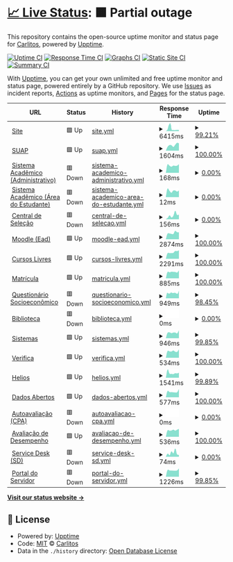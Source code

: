 # [📈 Live Status](https://carlitos-ifms.github.io): <!--live status--> **🟧 Partial outage**

This repository contains the open-source uptime monitor and status page for [Carlitos](www.ifms.edu.br), powered by [Upptime](https://github.com/upptime/upptime).

[![Uptime CI](https://github.com/carlitos-ifms/uptime/workflows/Uptime%20CI/badge.svg)](https://github.com/carlitos-ifms/uptime/actions?query=workflow%3A%22Uptime+CI%22)
[![Response Time CI](https://github.com/carlitos-ifms/uptime/workflows/Response%20Time%20CI/badge.svg)](https://github.com/carlitos-ifms/uptime/actions?query=workflow%3A%22Response+Time+CI%22)
[![Graphs CI](https://github.com/carlitos-ifms/uptime/workflows/Graphs%20CI/badge.svg)](https://github.com/carlitos-ifms/uptime/actions?query=workflow%3A%22Graphs+CI%22)
[![Static Site CI](https://github.com/carlitos-ifms/uptime/workflows/Static%20Site%20CI/badge.svg)](https://github.com/carlitos-ifms/uptime/actions?query=workflow%3A%22Static+Site+CI%22)
[![Summary CI](https://github.com/carlitos-ifms/uptime/workflows/Summary%20CI/badge.svg)](https://github.com/carlitos-ifms/uptime/actions?query=workflow%3A%22Summary+CI%22)

With [Upptime](https://upptime.js.org), you can get your own unlimited and free uptime monitor and status page, powered entirely by a GitHub repository. We use [Issues](https://github.com/carlitos-ifms/uptime/issues) as incident reports, [Actions](https://github.com/carlitos-ifms/uptime/actions) as uptime monitors, and [Pages](https://carlitos-ifms.github.io) for the status page.

<!--start: status pages-->
<!-- This summary is generated by Upptime (https://github.com/upptime/upptime) -->
<!-- Do not edit this manually, your changes will be overwritten -->
<!-- prettier-ignore -->
| URL | Status | History | Response Time | Uptime |
| --- | ------ | ------- | ------------- | ------ |
| <img alt="" src="https://icons.duckduckgo.com/ip3/www.ifms.edu.br.ico" height="13"> [Site](https://www.ifms.edu.br) | 🟩 Up | [site.yml](https://github.com/carlitos-ifms/uptime/commits/HEAD/history/site.yml) | <details><summary><img alt="Response time graph" src="./graphs/site/response-time-week.png" height="20"> 6415ms</summary><br><a href="https://carlitos-ifms.github.io/uptime/history/site"><img alt="Response time 2883" src="https://img.shields.io/endpoint?url=https%3A%2F%2Fraw.githubusercontent.com%2Fcarlitos-ifms%2Fuptime%2FHEAD%2Fapi%2Fsite%2Fresponse-time.json"></a><br><a href="https://carlitos-ifms.github.io/uptime/history/site"><img alt="24-hour response time 3174" src="https://img.shields.io/endpoint?url=https%3A%2F%2Fraw.githubusercontent.com%2Fcarlitos-ifms%2Fuptime%2FHEAD%2Fapi%2Fsite%2Fresponse-time-day.json"></a><br><a href="https://carlitos-ifms.github.io/uptime/history/site"><img alt="7-day response time 6415" src="https://img.shields.io/endpoint?url=https%3A%2F%2Fraw.githubusercontent.com%2Fcarlitos-ifms%2Fuptime%2FHEAD%2Fapi%2Fsite%2Fresponse-time-week.json"></a><br><a href="https://carlitos-ifms.github.io/uptime/history/site"><img alt="30-day response time 2322" src="https://img.shields.io/endpoint?url=https%3A%2F%2Fraw.githubusercontent.com%2Fcarlitos-ifms%2Fuptime%2FHEAD%2Fapi%2Fsite%2Fresponse-time-month.json"></a><br><a href="https://carlitos-ifms.github.io/uptime/history/site"><img alt="1-year response time 2883" src="https://img.shields.io/endpoint?url=https%3A%2F%2Fraw.githubusercontent.com%2Fcarlitos-ifms%2Fuptime%2FHEAD%2Fapi%2Fsite%2Fresponse-time-year.json"></a></details> | <details><summary><a href="https://carlitos-ifms.github.io/uptime/history/site">99.21%</a></summary><a href="https://carlitos-ifms.github.io/uptime/history/site"><img alt="All-time uptime 33.64%" src="https://img.shields.io/endpoint?url=https%3A%2F%2Fraw.githubusercontent.com%2Fcarlitos-ifms%2Fuptime%2FHEAD%2Fapi%2Fsite%2Fuptime.json"></a><br><a href="https://carlitos-ifms.github.io/uptime/history/site"><img alt="24-hour uptime 98.50%" src="https://img.shields.io/endpoint?url=https%3A%2F%2Fraw.githubusercontent.com%2Fcarlitos-ifms%2Fuptime%2FHEAD%2Fapi%2Fsite%2Fuptime-day.json"></a><br><a href="https://carlitos-ifms.github.io/uptime/history/site"><img alt="7-day uptime 99.21%" src="https://img.shields.io/endpoint?url=https%3A%2F%2Fraw.githubusercontent.com%2Fcarlitos-ifms%2Fuptime%2FHEAD%2Fapi%2Fsite%2Fuptime-week.json"></a><br><a href="https://carlitos-ifms.github.io/uptime/history/site"><img alt="30-day uptime 31.73%" src="https://img.shields.io/endpoint?url=https%3A%2F%2Fraw.githubusercontent.com%2Fcarlitos-ifms%2Fuptime%2FHEAD%2Fapi%2Fsite%2Fuptime-month.json"></a><br><a href="https://carlitos-ifms.github.io/uptime/history/site"><img alt="1-year uptime 33.64%" src="https://img.shields.io/endpoint?url=https%3A%2F%2Fraw.githubusercontent.com%2Fcarlitos-ifms%2Fuptime%2FHEAD%2Fapi%2Fsite%2Fuptime-year.json"></a></details>
| <img alt="" src="https://icons.duckduckgo.com/ip3/suap.ifms.edu.br.ico" height="13"> [SUAP](https://suap.ifms.edu.br) | 🟩 Up | [suap.yml](https://github.com/carlitos-ifms/uptime/commits/HEAD/history/suap.yml) | <details><summary><img alt="Response time graph" src="./graphs/suap/response-time-week.png" height="20"> 1604ms</summary><br><a href="https://carlitos-ifms.github.io/uptime/history/suap"><img alt="Response time 2132" src="https://img.shields.io/endpoint?url=https%3A%2F%2Fraw.githubusercontent.com%2Fcarlitos-ifms%2Fuptime%2FHEAD%2Fapi%2Fsuap%2Fresponse-time.json"></a><br><a href="https://carlitos-ifms.github.io/uptime/history/suap"><img alt="24-hour response time 2085" src="https://img.shields.io/endpoint?url=https%3A%2F%2Fraw.githubusercontent.com%2Fcarlitos-ifms%2Fuptime%2FHEAD%2Fapi%2Fsuap%2Fresponse-time-day.json"></a><br><a href="https://carlitos-ifms.github.io/uptime/history/suap"><img alt="7-day response time 1604" src="https://img.shields.io/endpoint?url=https%3A%2F%2Fraw.githubusercontent.com%2Fcarlitos-ifms%2Fuptime%2FHEAD%2Fapi%2Fsuap%2Fresponse-time-week.json"></a><br><a href="https://carlitos-ifms.github.io/uptime/history/suap"><img alt="30-day response time 1612" src="https://img.shields.io/endpoint?url=https%3A%2F%2Fraw.githubusercontent.com%2Fcarlitos-ifms%2Fuptime%2FHEAD%2Fapi%2Fsuap%2Fresponse-time-month.json"></a><br><a href="https://carlitos-ifms.github.io/uptime/history/suap"><img alt="1-year response time 2132" src="https://img.shields.io/endpoint?url=https%3A%2F%2Fraw.githubusercontent.com%2Fcarlitos-ifms%2Fuptime%2FHEAD%2Fapi%2Fsuap%2Fresponse-time-year.json"></a></details> | <details><summary><a href="https://carlitos-ifms.github.io/uptime/history/suap">100.00%</a></summary><a href="https://carlitos-ifms.github.io/uptime/history/suap"><img alt="All-time uptime 96.00%" src="https://img.shields.io/endpoint?url=https%3A%2F%2Fraw.githubusercontent.com%2Fcarlitos-ifms%2Fuptime%2FHEAD%2Fapi%2Fsuap%2Fuptime.json"></a><br><a href="https://carlitos-ifms.github.io/uptime/history/suap"><img alt="24-hour uptime 100.00%" src="https://img.shields.io/endpoint?url=https%3A%2F%2Fraw.githubusercontent.com%2Fcarlitos-ifms%2Fuptime%2FHEAD%2Fapi%2Fsuap%2Fuptime-day.json"></a><br><a href="https://carlitos-ifms.github.io/uptime/history/suap"><img alt="7-day uptime 100.00%" src="https://img.shields.io/endpoint?url=https%3A%2F%2Fraw.githubusercontent.com%2Fcarlitos-ifms%2Fuptime%2FHEAD%2Fapi%2Fsuap%2Fuptime-week.json"></a><br><a href="https://carlitos-ifms.github.io/uptime/history/suap"><img alt="30-day uptime 100.00%" src="https://img.shields.io/endpoint?url=https%3A%2F%2Fraw.githubusercontent.com%2Fcarlitos-ifms%2Fuptime%2FHEAD%2Fapi%2Fsuap%2Fuptime-month.json"></a><br><a href="https://carlitos-ifms.github.io/uptime/history/suap"><img alt="1-year uptime 96.00%" src="https://img.shields.io/endpoint?url=https%3A%2F%2Fraw.githubusercontent.com%2Fcarlitos-ifms%2Fuptime%2FHEAD%2Fapi%2Fsuap%2Fuptime-year.json"></a></details>
| <img alt="" src="https://icons.duckduckgo.com/ip3/academico.ifms.edu.br.ico" height="13"> [Sistema Acadêmico (Administrativo)](https://academico.ifms.edu.br/administrativo) | 🟥 Down | [sistema-academico-administrativo.yml](https://github.com/carlitos-ifms/uptime/commits/HEAD/history/sistema-academico-administrativo.yml) | <details><summary><img alt="Response time graph" src="./graphs/sistema-academico-administrativo/response-time-week.png" height="20"> 168ms</summary><br><a href="https://carlitos-ifms.github.io/uptime/history/sistema-academico-administrativo"><img alt="Response time 908" src="https://img.shields.io/endpoint?url=https%3A%2F%2Fraw.githubusercontent.com%2Fcarlitos-ifms%2Fuptime%2FHEAD%2Fapi%2Fsistema-academico-administrativo%2Fresponse-time.json"></a><br><a href="https://carlitos-ifms.github.io/uptime/history/sistema-academico-administrativo"><img alt="24-hour response time 196" src="https://img.shields.io/endpoint?url=https%3A%2F%2Fraw.githubusercontent.com%2Fcarlitos-ifms%2Fuptime%2FHEAD%2Fapi%2Fsistema-academico-administrativo%2Fresponse-time-day.json"></a><br><a href="https://carlitos-ifms.github.io/uptime/history/sistema-academico-administrativo"><img alt="7-day response time 168" src="https://img.shields.io/endpoint?url=https%3A%2F%2Fraw.githubusercontent.com%2Fcarlitos-ifms%2Fuptime%2FHEAD%2Fapi%2Fsistema-academico-administrativo%2Fresponse-time-week.json"></a><br><a href="https://carlitos-ifms.github.io/uptime/history/sistema-academico-administrativo"><img alt="30-day response time 143" src="https://img.shields.io/endpoint?url=https%3A%2F%2Fraw.githubusercontent.com%2Fcarlitos-ifms%2Fuptime%2FHEAD%2Fapi%2Fsistema-academico-administrativo%2Fresponse-time-month.json"></a><br><a href="https://carlitos-ifms.github.io/uptime/history/sistema-academico-administrativo"><img alt="1-year response time 908" src="https://img.shields.io/endpoint?url=https%3A%2F%2Fraw.githubusercontent.com%2Fcarlitos-ifms%2Fuptime%2FHEAD%2Fapi%2Fsistema-academico-administrativo%2Fresponse-time-year.json"></a></details> | <details><summary><a href="https://carlitos-ifms.github.io/uptime/history/sistema-academico-administrativo">0.00%</a></summary><a href="https://carlitos-ifms.github.io/uptime/history/sistema-academico-administrativo"><img alt="All-time uptime 15.95%" src="https://img.shields.io/endpoint?url=https%3A%2F%2Fraw.githubusercontent.com%2Fcarlitos-ifms%2Fuptime%2FHEAD%2Fapi%2Fsistema-academico-administrativo%2Fuptime.json"></a><br><a href="https://carlitos-ifms.github.io/uptime/history/sistema-academico-administrativo"><img alt="24-hour uptime 0.00%" src="https://img.shields.io/endpoint?url=https%3A%2F%2Fraw.githubusercontent.com%2Fcarlitos-ifms%2Fuptime%2FHEAD%2Fapi%2Fsistema-academico-administrativo%2Fuptime-day.json"></a><br><a href="https://carlitos-ifms.github.io/uptime/history/sistema-academico-administrativo"><img alt="7-day uptime 0.00%" src="https://img.shields.io/endpoint?url=https%3A%2F%2Fraw.githubusercontent.com%2Fcarlitos-ifms%2Fuptime%2FHEAD%2Fapi%2Fsistema-academico-administrativo%2Fuptime-week.json"></a><br><a href="https://carlitos-ifms.github.io/uptime/history/sistema-academico-administrativo"><img alt="30-day uptime 0.00%" src="https://img.shields.io/endpoint?url=https%3A%2F%2Fraw.githubusercontent.com%2Fcarlitos-ifms%2Fuptime%2FHEAD%2Fapi%2Fsistema-academico-administrativo%2Fuptime-month.json"></a><br><a href="https://carlitos-ifms.github.io/uptime/history/sistema-academico-administrativo"><img alt="1-year uptime 15.95%" src="https://img.shields.io/endpoint?url=https%3A%2F%2Fraw.githubusercontent.com%2Fcarlitos-ifms%2Fuptime%2FHEAD%2Fapi%2Fsistema-academico-administrativo%2Fuptime-year.json"></a></details>
| <img alt="" src="https://icons.duckduckgo.com/ip3/academico.ifms.edu.br.ico" height="13"> [Sistema Acadêmico (Área do Estudante)](https://academico.ifms.edu.br) | 🟥 Down | [sistema-academico-area-do-estudante.yml](https://github.com/carlitos-ifms/uptime/commits/HEAD/history/sistema-academico-area-do-estudante.yml) | <details><summary><img alt="Response time graph" src="./graphs/sistema-academico-area-do-estudante/response-time-week.png" height="20"> 12ms</summary><br><a href="https://carlitos-ifms.github.io/uptime/history/sistema-academico-area-do-estudante"><img alt="Response time 71" src="https://img.shields.io/endpoint?url=https%3A%2F%2Fraw.githubusercontent.com%2Fcarlitos-ifms%2Fuptime%2FHEAD%2Fapi%2Fsistema-academico-area-do-estudante%2Fresponse-time.json"></a><br><a href="https://carlitos-ifms.github.io/uptime/history/sistema-academico-area-do-estudante"><img alt="24-hour response time 12" src="https://img.shields.io/endpoint?url=https%3A%2F%2Fraw.githubusercontent.com%2Fcarlitos-ifms%2Fuptime%2FHEAD%2Fapi%2Fsistema-academico-area-do-estudante%2Fresponse-time-day.json"></a><br><a href="https://carlitos-ifms.github.io/uptime/history/sistema-academico-area-do-estudante"><img alt="7-day response time 12" src="https://img.shields.io/endpoint?url=https%3A%2F%2Fraw.githubusercontent.com%2Fcarlitos-ifms%2Fuptime%2FHEAD%2Fapi%2Fsistema-academico-area-do-estudante%2Fresponse-time-week.json"></a><br><a href="https://carlitos-ifms.github.io/uptime/history/sistema-academico-area-do-estudante"><img alt="30-day response time 10" src="https://img.shields.io/endpoint?url=https%3A%2F%2Fraw.githubusercontent.com%2Fcarlitos-ifms%2Fuptime%2FHEAD%2Fapi%2Fsistema-academico-area-do-estudante%2Fresponse-time-month.json"></a><br><a href="https://carlitos-ifms.github.io/uptime/history/sistema-academico-area-do-estudante"><img alt="1-year response time 71" src="https://img.shields.io/endpoint?url=https%3A%2F%2Fraw.githubusercontent.com%2Fcarlitos-ifms%2Fuptime%2FHEAD%2Fapi%2Fsistema-academico-area-do-estudante%2Fresponse-time-year.json"></a></details> | <details><summary><a href="https://carlitos-ifms.github.io/uptime/history/sistema-academico-area-do-estudante">0.00%</a></summary><a href="https://carlitos-ifms.github.io/uptime/history/sistema-academico-area-do-estudante"><img alt="All-time uptime 15.95%" src="https://img.shields.io/endpoint?url=https%3A%2F%2Fraw.githubusercontent.com%2Fcarlitos-ifms%2Fuptime%2FHEAD%2Fapi%2Fsistema-academico-area-do-estudante%2Fuptime.json"></a><br><a href="https://carlitos-ifms.github.io/uptime/history/sistema-academico-area-do-estudante"><img alt="24-hour uptime 0.00%" src="https://img.shields.io/endpoint?url=https%3A%2F%2Fraw.githubusercontent.com%2Fcarlitos-ifms%2Fuptime%2FHEAD%2Fapi%2Fsistema-academico-area-do-estudante%2Fuptime-day.json"></a><br><a href="https://carlitos-ifms.github.io/uptime/history/sistema-academico-area-do-estudante"><img alt="7-day uptime 0.00%" src="https://img.shields.io/endpoint?url=https%3A%2F%2Fraw.githubusercontent.com%2Fcarlitos-ifms%2Fuptime%2FHEAD%2Fapi%2Fsistema-academico-area-do-estudante%2Fuptime-week.json"></a><br><a href="https://carlitos-ifms.github.io/uptime/history/sistema-academico-area-do-estudante"><img alt="30-day uptime 0.00%" src="https://img.shields.io/endpoint?url=https%3A%2F%2Fraw.githubusercontent.com%2Fcarlitos-ifms%2Fuptime%2FHEAD%2Fapi%2Fsistema-academico-area-do-estudante%2Fuptime-month.json"></a><br><a href="https://carlitos-ifms.github.io/uptime/history/sistema-academico-area-do-estudante"><img alt="1-year uptime 15.95%" src="https://img.shields.io/endpoint?url=https%3A%2F%2Fraw.githubusercontent.com%2Fcarlitos-ifms%2Fuptime%2FHEAD%2Fapi%2Fsistema-academico-area-do-estudante%2Fuptime-year.json"></a></details>
| <img alt="" src="https://icons.duckduckgo.com/ip3/selecao.ifms.edu.br.ico" height="13"> [Central de Seleção](https://selecao.ifms.edu.br/login) | 🟥 Down | [central-de-selecao.yml](https://github.com/carlitos-ifms/uptime/commits/HEAD/history/central-de-selecao.yml) | <details><summary><img alt="Response time graph" src="./graphs/central-de-selecao/response-time-week.png" height="20"> 156ms</summary><br><a href="https://carlitos-ifms.github.io/uptime/history/central-de-selecao"><img alt="Response time 131" src="https://img.shields.io/endpoint?url=https%3A%2F%2Fraw.githubusercontent.com%2Fcarlitos-ifms%2Fuptime%2FHEAD%2Fapi%2Fcentral-de-selecao%2Fresponse-time.json"></a><br><a href="https://carlitos-ifms.github.io/uptime/history/central-de-selecao"><img alt="24-hour response time 183" src="https://img.shields.io/endpoint?url=https%3A%2F%2Fraw.githubusercontent.com%2Fcarlitos-ifms%2Fuptime%2FHEAD%2Fapi%2Fcentral-de-selecao%2Fresponse-time-day.json"></a><br><a href="https://carlitos-ifms.github.io/uptime/history/central-de-selecao"><img alt="7-day response time 156" src="https://img.shields.io/endpoint?url=https%3A%2F%2Fraw.githubusercontent.com%2Fcarlitos-ifms%2Fuptime%2FHEAD%2Fapi%2Fcentral-de-selecao%2Fresponse-time-week.json"></a><br><a href="https://carlitos-ifms.github.io/uptime/history/central-de-selecao"><img alt="30-day response time 133" src="https://img.shields.io/endpoint?url=https%3A%2F%2Fraw.githubusercontent.com%2Fcarlitos-ifms%2Fuptime%2FHEAD%2Fapi%2Fcentral-de-selecao%2Fresponse-time-month.json"></a><br><a href="https://carlitos-ifms.github.io/uptime/history/central-de-selecao"><img alt="1-year response time 131" src="https://img.shields.io/endpoint?url=https%3A%2F%2Fraw.githubusercontent.com%2Fcarlitos-ifms%2Fuptime%2FHEAD%2Fapi%2Fcentral-de-selecao%2Fresponse-time-year.json"></a></details> | <details><summary><a href="https://carlitos-ifms.github.io/uptime/history/central-de-selecao">0.00%</a></summary><a href="https://carlitos-ifms.github.io/uptime/history/central-de-selecao"><img alt="All-time uptime 0.00%" src="https://img.shields.io/endpoint?url=https%3A%2F%2Fraw.githubusercontent.com%2Fcarlitos-ifms%2Fuptime%2FHEAD%2Fapi%2Fcentral-de-selecao%2Fuptime.json"></a><br><a href="https://carlitos-ifms.github.io/uptime/history/central-de-selecao"><img alt="24-hour uptime 0.00%" src="https://img.shields.io/endpoint?url=https%3A%2F%2Fraw.githubusercontent.com%2Fcarlitos-ifms%2Fuptime%2FHEAD%2Fapi%2Fcentral-de-selecao%2Fuptime-day.json"></a><br><a href="https://carlitos-ifms.github.io/uptime/history/central-de-selecao"><img alt="7-day uptime 0.00%" src="https://img.shields.io/endpoint?url=https%3A%2F%2Fraw.githubusercontent.com%2Fcarlitos-ifms%2Fuptime%2FHEAD%2Fapi%2Fcentral-de-selecao%2Fuptime-week.json"></a><br><a href="https://carlitos-ifms.github.io/uptime/history/central-de-selecao"><img alt="30-day uptime 0.00%" src="https://img.shields.io/endpoint?url=https%3A%2F%2Fraw.githubusercontent.com%2Fcarlitos-ifms%2Fuptime%2FHEAD%2Fapi%2Fcentral-de-selecao%2Fuptime-month.json"></a><br><a href="https://carlitos-ifms.github.io/uptime/history/central-de-selecao"><img alt="1-year uptime 0.00%" src="https://img.shields.io/endpoint?url=https%3A%2F%2Fraw.githubusercontent.com%2Fcarlitos-ifms%2Fuptime%2FHEAD%2Fapi%2Fcentral-de-selecao%2Fuptime-year.json"></a></details>
| <img alt="" src="https://icons.duckduckgo.com/ip3/ead.ifms.edu.br.ico" height="13"> [Moodle (Ead)](https://ead.ifms.edu.br) | 🟩 Up | [moodle-ead.yml](https://github.com/carlitos-ifms/uptime/commits/HEAD/history/moodle-ead.yml) | <details><summary><img alt="Response time graph" src="./graphs/moodle-ead/response-time-week.png" height="20"> 2874ms</summary><br><a href="https://carlitos-ifms.github.io/uptime/history/moodle-ead"><img alt="Response time 2454" src="https://img.shields.io/endpoint?url=https%3A%2F%2Fraw.githubusercontent.com%2Fcarlitos-ifms%2Fuptime%2FHEAD%2Fapi%2Fmoodle-ead%2Fresponse-time.json"></a><br><a href="https://carlitos-ifms.github.io/uptime/history/moodle-ead"><img alt="24-hour response time 3149" src="https://img.shields.io/endpoint?url=https%3A%2F%2Fraw.githubusercontent.com%2Fcarlitos-ifms%2Fuptime%2FHEAD%2Fapi%2Fmoodle-ead%2Fresponse-time-day.json"></a><br><a href="https://carlitos-ifms.github.io/uptime/history/moodle-ead"><img alt="7-day response time 2874" src="https://img.shields.io/endpoint?url=https%3A%2F%2Fraw.githubusercontent.com%2Fcarlitos-ifms%2Fuptime%2FHEAD%2Fapi%2Fmoodle-ead%2Fresponse-time-week.json"></a><br><a href="https://carlitos-ifms.github.io/uptime/history/moodle-ead"><img alt="30-day response time 2630" src="https://img.shields.io/endpoint?url=https%3A%2F%2Fraw.githubusercontent.com%2Fcarlitos-ifms%2Fuptime%2FHEAD%2Fapi%2Fmoodle-ead%2Fresponse-time-month.json"></a><br><a href="https://carlitos-ifms.github.io/uptime/history/moodle-ead"><img alt="1-year response time 2454" src="https://img.shields.io/endpoint?url=https%3A%2F%2Fraw.githubusercontent.com%2Fcarlitos-ifms%2Fuptime%2FHEAD%2Fapi%2Fmoodle-ead%2Fresponse-time-year.json"></a></details> | <details><summary><a href="https://carlitos-ifms.github.io/uptime/history/moodle-ead">100.00%</a></summary><a href="https://carlitos-ifms.github.io/uptime/history/moodle-ead"><img alt="All-time uptime 100.00%" src="https://img.shields.io/endpoint?url=https%3A%2F%2Fraw.githubusercontent.com%2Fcarlitos-ifms%2Fuptime%2FHEAD%2Fapi%2Fmoodle-ead%2Fuptime.json"></a><br><a href="https://carlitos-ifms.github.io/uptime/history/moodle-ead"><img alt="24-hour uptime 100.00%" src="https://img.shields.io/endpoint?url=https%3A%2F%2Fraw.githubusercontent.com%2Fcarlitos-ifms%2Fuptime%2FHEAD%2Fapi%2Fmoodle-ead%2Fuptime-day.json"></a><br><a href="https://carlitos-ifms.github.io/uptime/history/moodle-ead"><img alt="7-day uptime 100.00%" src="https://img.shields.io/endpoint?url=https%3A%2F%2Fraw.githubusercontent.com%2Fcarlitos-ifms%2Fuptime%2FHEAD%2Fapi%2Fmoodle-ead%2Fuptime-week.json"></a><br><a href="https://carlitos-ifms.github.io/uptime/history/moodle-ead"><img alt="30-day uptime 100.00%" src="https://img.shields.io/endpoint?url=https%3A%2F%2Fraw.githubusercontent.com%2Fcarlitos-ifms%2Fuptime%2FHEAD%2Fapi%2Fmoodle-ead%2Fuptime-month.json"></a><br><a href="https://carlitos-ifms.github.io/uptime/history/moodle-ead"><img alt="1-year uptime 100.00%" src="https://img.shields.io/endpoint?url=https%3A%2F%2Fraw.githubusercontent.com%2Fcarlitos-ifms%2Fuptime%2FHEAD%2Fapi%2Fmoodle-ead%2Fuptime-year.json"></a></details>
| <img alt="" src="https://icons.duckduckgo.com/ip3/cursoslivres.ifms.edu.br.ico" height="13"> [Cursos Livres](https://cursoslivres.ifms.edu.br) | 🟩 Up | [cursos-livres.yml](https://github.com/carlitos-ifms/uptime/commits/HEAD/history/cursos-livres.yml) | <details><summary><img alt="Response time graph" src="./graphs/cursos-livres/response-time-week.png" height="20"> 2291ms</summary><br><a href="https://carlitos-ifms.github.io/uptime/history/cursos-livres"><img alt="Response time 1744" src="https://img.shields.io/endpoint?url=https%3A%2F%2Fraw.githubusercontent.com%2Fcarlitos-ifms%2Fuptime%2FHEAD%2Fapi%2Fcursos-livres%2Fresponse-time.json"></a><br><a href="https://carlitos-ifms.github.io/uptime/history/cursos-livres"><img alt="24-hour response time 5252" src="https://img.shields.io/endpoint?url=https%3A%2F%2Fraw.githubusercontent.com%2Fcarlitos-ifms%2Fuptime%2FHEAD%2Fapi%2Fcursos-livres%2Fresponse-time-day.json"></a><br><a href="https://carlitos-ifms.github.io/uptime/history/cursos-livres"><img alt="7-day response time 2291" src="https://img.shields.io/endpoint?url=https%3A%2F%2Fraw.githubusercontent.com%2Fcarlitos-ifms%2Fuptime%2FHEAD%2Fapi%2Fcursos-livres%2Fresponse-time-week.json"></a><br><a href="https://carlitos-ifms.github.io/uptime/history/cursos-livres"><img alt="30-day response time 1493" src="https://img.shields.io/endpoint?url=https%3A%2F%2Fraw.githubusercontent.com%2Fcarlitos-ifms%2Fuptime%2FHEAD%2Fapi%2Fcursos-livres%2Fresponse-time-month.json"></a><br><a href="https://carlitos-ifms.github.io/uptime/history/cursos-livres"><img alt="1-year response time 1744" src="https://img.shields.io/endpoint?url=https%3A%2F%2Fraw.githubusercontent.com%2Fcarlitos-ifms%2Fuptime%2FHEAD%2Fapi%2Fcursos-livres%2Fresponse-time-year.json"></a></details> | <details><summary><a href="https://carlitos-ifms.github.io/uptime/history/cursos-livres">100.00%</a></summary><a href="https://carlitos-ifms.github.io/uptime/history/cursos-livres"><img alt="All-time uptime 100.00%" src="https://img.shields.io/endpoint?url=https%3A%2F%2Fraw.githubusercontent.com%2Fcarlitos-ifms%2Fuptime%2FHEAD%2Fapi%2Fcursos-livres%2Fuptime.json"></a><br><a href="https://carlitos-ifms.github.io/uptime/history/cursos-livres"><img alt="24-hour uptime 100.00%" src="https://img.shields.io/endpoint?url=https%3A%2F%2Fraw.githubusercontent.com%2Fcarlitos-ifms%2Fuptime%2FHEAD%2Fapi%2Fcursos-livres%2Fuptime-day.json"></a><br><a href="https://carlitos-ifms.github.io/uptime/history/cursos-livres"><img alt="7-day uptime 100.00%" src="https://img.shields.io/endpoint?url=https%3A%2F%2Fraw.githubusercontent.com%2Fcarlitos-ifms%2Fuptime%2FHEAD%2Fapi%2Fcursos-livres%2Fuptime-week.json"></a><br><a href="https://carlitos-ifms.github.io/uptime/history/cursos-livres"><img alt="30-day uptime 100.00%" src="https://img.shields.io/endpoint?url=https%3A%2F%2Fraw.githubusercontent.com%2Fcarlitos-ifms%2Fuptime%2FHEAD%2Fapi%2Fcursos-livres%2Fuptime-month.json"></a><br><a href="https://carlitos-ifms.github.io/uptime/history/cursos-livres"><img alt="1-year uptime 100.00%" src="https://img.shields.io/endpoint?url=https%3A%2F%2Fraw.githubusercontent.com%2Fcarlitos-ifms%2Fuptime%2FHEAD%2Fapi%2Fcursos-livres%2Fuptime-year.json"></a></details>
| <img alt="" src="https://icons.duckduckgo.com/ip3/matricula.ifms.edu.br.ico" height="13"> [Matrícula](https://matricula.ifms.edu.br) | 🟩 Up | [matricula.yml](https://github.com/carlitos-ifms/uptime/commits/HEAD/history/matricula.yml) | <details><summary><img alt="Response time graph" src="./graphs/matricula/response-time-week.png" height="20"> 885ms</summary><br><a href="https://carlitos-ifms.github.io/uptime/history/matricula"><img alt="Response time 1290" src="https://img.shields.io/endpoint?url=https%3A%2F%2Fraw.githubusercontent.com%2Fcarlitos-ifms%2Fuptime%2FHEAD%2Fapi%2Fmatricula%2Fresponse-time.json"></a><br><a href="https://carlitos-ifms.github.io/uptime/history/matricula"><img alt="24-hour response time 1056" src="https://img.shields.io/endpoint?url=https%3A%2F%2Fraw.githubusercontent.com%2Fcarlitos-ifms%2Fuptime%2FHEAD%2Fapi%2Fmatricula%2Fresponse-time-day.json"></a><br><a href="https://carlitos-ifms.github.io/uptime/history/matricula"><img alt="7-day response time 885" src="https://img.shields.io/endpoint?url=https%3A%2F%2Fraw.githubusercontent.com%2Fcarlitos-ifms%2Fuptime%2FHEAD%2Fapi%2Fmatricula%2Fresponse-time-week.json"></a><br><a href="https://carlitos-ifms.github.io/uptime/history/matricula"><img alt="30-day response time 916" src="https://img.shields.io/endpoint?url=https%3A%2F%2Fraw.githubusercontent.com%2Fcarlitos-ifms%2Fuptime%2FHEAD%2Fapi%2Fmatricula%2Fresponse-time-month.json"></a><br><a href="https://carlitos-ifms.github.io/uptime/history/matricula"><img alt="1-year response time 1290" src="https://img.shields.io/endpoint?url=https%3A%2F%2Fraw.githubusercontent.com%2Fcarlitos-ifms%2Fuptime%2FHEAD%2Fapi%2Fmatricula%2Fresponse-time-year.json"></a></details> | <details><summary><a href="https://carlitos-ifms.github.io/uptime/history/matricula">100.00%</a></summary><a href="https://carlitos-ifms.github.io/uptime/history/matricula"><img alt="All-time uptime 99.95%" src="https://img.shields.io/endpoint?url=https%3A%2F%2Fraw.githubusercontent.com%2Fcarlitos-ifms%2Fuptime%2FHEAD%2Fapi%2Fmatricula%2Fuptime.json"></a><br><a href="https://carlitos-ifms.github.io/uptime/history/matricula"><img alt="24-hour uptime 100.00%" src="https://img.shields.io/endpoint?url=https%3A%2F%2Fraw.githubusercontent.com%2Fcarlitos-ifms%2Fuptime%2FHEAD%2Fapi%2Fmatricula%2Fuptime-day.json"></a><br><a href="https://carlitos-ifms.github.io/uptime/history/matricula"><img alt="7-day uptime 100.00%" src="https://img.shields.io/endpoint?url=https%3A%2F%2Fraw.githubusercontent.com%2Fcarlitos-ifms%2Fuptime%2FHEAD%2Fapi%2Fmatricula%2Fuptime-week.json"></a><br><a href="https://carlitos-ifms.github.io/uptime/history/matricula"><img alt="30-day uptime 99.91%" src="https://img.shields.io/endpoint?url=https%3A%2F%2Fraw.githubusercontent.com%2Fcarlitos-ifms%2Fuptime%2FHEAD%2Fapi%2Fmatricula%2Fuptime-month.json"></a><br><a href="https://carlitos-ifms.github.io/uptime/history/matricula"><img alt="1-year uptime 99.95%" src="https://img.shields.io/endpoint?url=https%3A%2F%2Fraw.githubusercontent.com%2Fcarlitos-ifms%2Fuptime%2FHEAD%2Fapi%2Fmatricula%2Fuptime-year.json"></a></details>
| <img alt="" src="https://icons.duckduckgo.com/ip3/qse.ifms.edu.br.ico" height="13"> [Questionário Socioeconômico](https://qse.ifms.edu.br) | 🟥 Down | [questionario-socioeconomico.yml](https://github.com/carlitos-ifms/uptime/commits/HEAD/history/questionario-socioeconomico.yml) | <details><summary><img alt="Response time graph" src="./graphs/questionario-socioeconomico/response-time-week.png" height="20"> 949ms</summary><br><a href="https://carlitos-ifms.github.io/uptime/history/questionario-socioeconomico"><img alt="Response time 916" src="https://img.shields.io/endpoint?url=https%3A%2F%2Fraw.githubusercontent.com%2Fcarlitos-ifms%2Fuptime%2FHEAD%2Fapi%2Fquestionario-socioeconomico%2Fresponse-time.json"></a><br><a href="https://carlitos-ifms.github.io/uptime/history/questionario-socioeconomico"><img alt="24-hour response time 1402" src="https://img.shields.io/endpoint?url=https%3A%2F%2Fraw.githubusercontent.com%2Fcarlitos-ifms%2Fuptime%2FHEAD%2Fapi%2Fquestionario-socioeconomico%2Fresponse-time-day.json"></a><br><a href="https://carlitos-ifms.github.io/uptime/history/questionario-socioeconomico"><img alt="7-day response time 949" src="https://img.shields.io/endpoint?url=https%3A%2F%2Fraw.githubusercontent.com%2Fcarlitos-ifms%2Fuptime%2FHEAD%2Fapi%2Fquestionario-socioeconomico%2Fresponse-time-week.json"></a><br><a href="https://carlitos-ifms.github.io/uptime/history/questionario-socioeconomico"><img alt="30-day response time 806" src="https://img.shields.io/endpoint?url=https%3A%2F%2Fraw.githubusercontent.com%2Fcarlitos-ifms%2Fuptime%2FHEAD%2Fapi%2Fquestionario-socioeconomico%2Fresponse-time-month.json"></a><br><a href="https://carlitos-ifms.github.io/uptime/history/questionario-socioeconomico"><img alt="1-year response time 916" src="https://img.shields.io/endpoint?url=https%3A%2F%2Fraw.githubusercontent.com%2Fcarlitos-ifms%2Fuptime%2FHEAD%2Fapi%2Fquestionario-socioeconomico%2Fresponse-time-year.json"></a></details> | <details><summary><a href="https://carlitos-ifms.github.io/uptime/history/questionario-socioeconomico">98.45%</a></summary><a href="https://carlitos-ifms.github.io/uptime/history/questionario-socioeconomico"><img alt="All-time uptime 99.63%" src="https://img.shields.io/endpoint?url=https%3A%2F%2Fraw.githubusercontent.com%2Fcarlitos-ifms%2Fuptime%2FHEAD%2Fapi%2Fquestionario-socioeconomico%2Fuptime.json"></a><br><a href="https://carlitos-ifms.github.io/uptime/history/questionario-socioeconomico"><img alt="24-hour uptime 93.92%" src="https://img.shields.io/endpoint?url=https%3A%2F%2Fraw.githubusercontent.com%2Fcarlitos-ifms%2Fuptime%2FHEAD%2Fapi%2Fquestionario-socioeconomico%2Fuptime-day.json"></a><br><a href="https://carlitos-ifms.github.io/uptime/history/questionario-socioeconomico"><img alt="7-day uptime 98.45%" src="https://img.shields.io/endpoint?url=https%3A%2F%2Fraw.githubusercontent.com%2Fcarlitos-ifms%2Fuptime%2FHEAD%2Fapi%2Fquestionario-socioeconomico%2Fuptime-week.json"></a><br><a href="https://carlitos-ifms.github.io/uptime/history/questionario-socioeconomico"><img alt="30-day uptime 99.41%" src="https://img.shields.io/endpoint?url=https%3A%2F%2Fraw.githubusercontent.com%2Fcarlitos-ifms%2Fuptime%2FHEAD%2Fapi%2Fquestionario-socioeconomico%2Fuptime-month.json"></a><br><a href="https://carlitos-ifms.github.io/uptime/history/questionario-socioeconomico"><img alt="1-year uptime 99.63%" src="https://img.shields.io/endpoint?url=https%3A%2F%2Fraw.githubusercontent.com%2Fcarlitos-ifms%2Fuptime%2FHEAD%2Fapi%2Fquestionario-socioeconomico%2Fuptime-year.json"></a></details>
| <img alt="" src="https://icons.duckduckgo.com/ip3/biblioteca.ifms.edu.br.ico" height="13"> [Biblioteca](https://biblioteca.ifms.edu.br/pergamum) | 🟥 Down | [biblioteca.yml](https://github.com/carlitos-ifms/uptime/commits/HEAD/history/biblioteca.yml) | <details><summary><img alt="Response time graph" src="./graphs/biblioteca/response-time-week.png" height="20"> 0ms</summary><br><a href="https://carlitos-ifms.github.io/uptime/history/biblioteca"><img alt="Response time 3386" src="https://img.shields.io/endpoint?url=https%3A%2F%2Fraw.githubusercontent.com%2Fcarlitos-ifms%2Fuptime%2FHEAD%2Fapi%2Fbiblioteca%2Fresponse-time.json"></a><br><a href="https://carlitos-ifms.github.io/uptime/history/biblioteca"><img alt="24-hour response time 0" src="https://img.shields.io/endpoint?url=https%3A%2F%2Fraw.githubusercontent.com%2Fcarlitos-ifms%2Fuptime%2FHEAD%2Fapi%2Fbiblioteca%2Fresponse-time-day.json"></a><br><a href="https://carlitos-ifms.github.io/uptime/history/biblioteca"><img alt="7-day response time 0" src="https://img.shields.io/endpoint?url=https%3A%2F%2Fraw.githubusercontent.com%2Fcarlitos-ifms%2Fuptime%2FHEAD%2Fapi%2Fbiblioteca%2Fresponse-time-week.json"></a><br><a href="https://carlitos-ifms.github.io/uptime/history/biblioteca"><img alt="30-day response time 0" src="https://img.shields.io/endpoint?url=https%3A%2F%2Fraw.githubusercontent.com%2Fcarlitos-ifms%2Fuptime%2FHEAD%2Fapi%2Fbiblioteca%2Fresponse-time-month.json"></a><br><a href="https://carlitos-ifms.github.io/uptime/history/biblioteca"><img alt="1-year response time 3386" src="https://img.shields.io/endpoint?url=https%3A%2F%2Fraw.githubusercontent.com%2Fcarlitos-ifms%2Fuptime%2FHEAD%2Fapi%2Fbiblioteca%2Fresponse-time-year.json"></a></details> | <details><summary><a href="https://carlitos-ifms.github.io/uptime/history/biblioteca">0.00%</a></summary><a href="https://carlitos-ifms.github.io/uptime/history/biblioteca"><img alt="All-time uptime 21.21%" src="https://img.shields.io/endpoint?url=https%3A%2F%2Fraw.githubusercontent.com%2Fcarlitos-ifms%2Fuptime%2FHEAD%2Fapi%2Fbiblioteca%2Fuptime.json"></a><br><a href="https://carlitos-ifms.github.io/uptime/history/biblioteca"><img alt="24-hour uptime 0.00%" src="https://img.shields.io/endpoint?url=https%3A%2F%2Fraw.githubusercontent.com%2Fcarlitos-ifms%2Fuptime%2FHEAD%2Fapi%2Fbiblioteca%2Fuptime-day.json"></a><br><a href="https://carlitos-ifms.github.io/uptime/history/biblioteca"><img alt="7-day uptime 0.00%" src="https://img.shields.io/endpoint?url=https%3A%2F%2Fraw.githubusercontent.com%2Fcarlitos-ifms%2Fuptime%2FHEAD%2Fapi%2Fbiblioteca%2Fuptime-week.json"></a><br><a href="https://carlitos-ifms.github.io/uptime/history/biblioteca"><img alt="30-day uptime 0.00%" src="https://img.shields.io/endpoint?url=https%3A%2F%2Fraw.githubusercontent.com%2Fcarlitos-ifms%2Fuptime%2FHEAD%2Fapi%2Fbiblioteca%2Fuptime-month.json"></a><br><a href="https://carlitos-ifms.github.io/uptime/history/biblioteca"><img alt="1-year uptime 21.21%" src="https://img.shields.io/endpoint?url=https%3A%2F%2Fraw.githubusercontent.com%2Fcarlitos-ifms%2Fuptime%2FHEAD%2Fapi%2Fbiblioteca%2Fuptime-year.json"></a></details>
| <img alt="" src="https://icons.duckduckgo.com/ip3/sistemas.ifms.edu.br.ico" height="13"> [Sistemas](http://sistemas.ifms.edu.br) | 🟩 Up | [sistemas.yml](https://github.com/carlitos-ifms/uptime/commits/HEAD/history/sistemas.yml) | <details><summary><img alt="Response time graph" src="./graphs/sistemas/response-time-week.png" height="20"> 946ms</summary><br><a href="https://carlitos-ifms.github.io/uptime/history/sistemas"><img alt="Response time 1228" src="https://img.shields.io/endpoint?url=https%3A%2F%2Fraw.githubusercontent.com%2Fcarlitos-ifms%2Fuptime%2FHEAD%2Fapi%2Fsistemas%2Fresponse-time.json"></a><br><a href="https://carlitos-ifms.github.io/uptime/history/sistemas"><img alt="24-hour response time 1209" src="https://img.shields.io/endpoint?url=https%3A%2F%2Fraw.githubusercontent.com%2Fcarlitos-ifms%2Fuptime%2FHEAD%2Fapi%2Fsistemas%2Fresponse-time-day.json"></a><br><a href="https://carlitos-ifms.github.io/uptime/history/sistemas"><img alt="7-day response time 946" src="https://img.shields.io/endpoint?url=https%3A%2F%2Fraw.githubusercontent.com%2Fcarlitos-ifms%2Fuptime%2FHEAD%2Fapi%2Fsistemas%2Fresponse-time-week.json"></a><br><a href="https://carlitos-ifms.github.io/uptime/history/sistemas"><img alt="30-day response time 1007" src="https://img.shields.io/endpoint?url=https%3A%2F%2Fraw.githubusercontent.com%2Fcarlitos-ifms%2Fuptime%2FHEAD%2Fapi%2Fsistemas%2Fresponse-time-month.json"></a><br><a href="https://carlitos-ifms.github.io/uptime/history/sistemas"><img alt="1-year response time 1228" src="https://img.shields.io/endpoint?url=https%3A%2F%2Fraw.githubusercontent.com%2Fcarlitos-ifms%2Fuptime%2FHEAD%2Fapi%2Fsistemas%2Fresponse-time-year.json"></a></details> | <details><summary><a href="https://carlitos-ifms.github.io/uptime/history/sistemas">99.85%</a></summary><a href="https://carlitos-ifms.github.io/uptime/history/sistemas"><img alt="All-time uptime 99.14%" src="https://img.shields.io/endpoint?url=https%3A%2F%2Fraw.githubusercontent.com%2Fcarlitos-ifms%2Fuptime%2FHEAD%2Fapi%2Fsistemas%2Fuptime.json"></a><br><a href="https://carlitos-ifms.github.io/uptime/history/sistemas"><img alt="24-hour uptime 98.94%" src="https://img.shields.io/endpoint?url=https%3A%2F%2Fraw.githubusercontent.com%2Fcarlitos-ifms%2Fuptime%2FHEAD%2Fapi%2Fsistemas%2Fuptime-day.json"></a><br><a href="https://carlitos-ifms.github.io/uptime/history/sistemas"><img alt="7-day uptime 99.85%" src="https://img.shields.io/endpoint?url=https%3A%2F%2Fraw.githubusercontent.com%2Fcarlitos-ifms%2Fuptime%2FHEAD%2Fapi%2Fsistemas%2Fuptime-week.json"></a><br><a href="https://carlitos-ifms.github.io/uptime/history/sistemas"><img alt="30-day uptime 99.97%" src="https://img.shields.io/endpoint?url=https%3A%2F%2Fraw.githubusercontent.com%2Fcarlitos-ifms%2Fuptime%2FHEAD%2Fapi%2Fsistemas%2Fuptime-month.json"></a><br><a href="https://carlitos-ifms.github.io/uptime/history/sistemas"><img alt="1-year uptime 99.14%" src="https://img.shields.io/endpoint?url=https%3A%2F%2Fraw.githubusercontent.com%2Fcarlitos-ifms%2Fuptime%2FHEAD%2Fapi%2Fsistemas%2Fuptime-year.json"></a></details>
| <img alt="" src="https://icons.duckduckgo.com/ip3/verifica.ifms.edu.br.ico" height="13"> [Verifica](https://verifica.ifms.edu.br/ead/5cdb04be-5f88-4b97-8528-33620a01001c) | 🟩 Up | [verifica.yml](https://github.com/carlitos-ifms/uptime/commits/HEAD/history/verifica.yml) | <details><summary><img alt="Response time graph" src="./graphs/verifica/response-time-week.png" height="20"> 534ms</summary><br><a href="https://carlitos-ifms.github.io/uptime/history/verifica"><img alt="Response time 761" src="https://img.shields.io/endpoint?url=https%3A%2F%2Fraw.githubusercontent.com%2Fcarlitos-ifms%2Fuptime%2FHEAD%2Fapi%2Fverifica%2Fresponse-time.json"></a><br><a href="https://carlitos-ifms.github.io/uptime/history/verifica"><img alt="24-hour response time 663" src="https://img.shields.io/endpoint?url=https%3A%2F%2Fraw.githubusercontent.com%2Fcarlitos-ifms%2Fuptime%2FHEAD%2Fapi%2Fverifica%2Fresponse-time-day.json"></a><br><a href="https://carlitos-ifms.github.io/uptime/history/verifica"><img alt="7-day response time 534" src="https://img.shields.io/endpoint?url=https%3A%2F%2Fraw.githubusercontent.com%2Fcarlitos-ifms%2Fuptime%2FHEAD%2Fapi%2Fverifica%2Fresponse-time-week.json"></a><br><a href="https://carlitos-ifms.github.io/uptime/history/verifica"><img alt="30-day response time 542" src="https://img.shields.io/endpoint?url=https%3A%2F%2Fraw.githubusercontent.com%2Fcarlitos-ifms%2Fuptime%2FHEAD%2Fapi%2Fverifica%2Fresponse-time-month.json"></a><br><a href="https://carlitos-ifms.github.io/uptime/history/verifica"><img alt="1-year response time 761" src="https://img.shields.io/endpoint?url=https%3A%2F%2Fraw.githubusercontent.com%2Fcarlitos-ifms%2Fuptime%2FHEAD%2Fapi%2Fverifica%2Fresponse-time-year.json"></a></details> | <details><summary><a href="https://carlitos-ifms.github.io/uptime/history/verifica">100.00%</a></summary><a href="https://carlitos-ifms.github.io/uptime/history/verifica"><img alt="All-time uptime 99.92%" src="https://img.shields.io/endpoint?url=https%3A%2F%2Fraw.githubusercontent.com%2Fcarlitos-ifms%2Fuptime%2FHEAD%2Fapi%2Fverifica%2Fuptime.json"></a><br><a href="https://carlitos-ifms.github.io/uptime/history/verifica"><img alt="24-hour uptime 100.00%" src="https://img.shields.io/endpoint?url=https%3A%2F%2Fraw.githubusercontent.com%2Fcarlitos-ifms%2Fuptime%2FHEAD%2Fapi%2Fverifica%2Fuptime-day.json"></a><br><a href="https://carlitos-ifms.github.io/uptime/history/verifica"><img alt="7-day uptime 100.00%" src="https://img.shields.io/endpoint?url=https%3A%2F%2Fraw.githubusercontent.com%2Fcarlitos-ifms%2Fuptime%2FHEAD%2Fapi%2Fverifica%2Fuptime-week.json"></a><br><a href="https://carlitos-ifms.github.io/uptime/history/verifica"><img alt="30-day uptime 99.94%" src="https://img.shields.io/endpoint?url=https%3A%2F%2Fraw.githubusercontent.com%2Fcarlitos-ifms%2Fuptime%2FHEAD%2Fapi%2Fverifica%2Fuptime-month.json"></a><br><a href="https://carlitos-ifms.github.io/uptime/history/verifica"><img alt="1-year uptime 99.92%" src="https://img.shields.io/endpoint?url=https%3A%2F%2Fraw.githubusercontent.com%2Fcarlitos-ifms%2Fuptime%2FHEAD%2Fapi%2Fverifica%2Fuptime-year.json"></a></details>
| <img alt="" src="https://icons.duckduckgo.com/ip3/helios.ifms.edu.br.ico" height="13"> [Helios](https://helios.ifms.edu.br) | 🟩 Up | [helios.yml](https://github.com/carlitos-ifms/uptime/commits/HEAD/history/helios.yml) | <details><summary><img alt="Response time graph" src="./graphs/helios/response-time-week.png" height="20"> 1541ms</summary><br><a href="https://carlitos-ifms.github.io/uptime/history/helios"><img alt="Response time 944" src="https://img.shields.io/endpoint?url=https%3A%2F%2Fraw.githubusercontent.com%2Fcarlitos-ifms%2Fuptime%2FHEAD%2Fapi%2Fhelios%2Fresponse-time.json"></a><br><a href="https://carlitos-ifms.github.io/uptime/history/helios"><img alt="24-hour response time 4238" src="https://img.shields.io/endpoint?url=https%3A%2F%2Fraw.githubusercontent.com%2Fcarlitos-ifms%2Fuptime%2FHEAD%2Fapi%2Fhelios%2Fresponse-time-day.json"></a><br><a href="https://carlitos-ifms.github.io/uptime/history/helios"><img alt="7-day response time 1541" src="https://img.shields.io/endpoint?url=https%3A%2F%2Fraw.githubusercontent.com%2Fcarlitos-ifms%2Fuptime%2FHEAD%2Fapi%2Fhelios%2Fresponse-time-week.json"></a><br><a href="https://carlitos-ifms.github.io/uptime/history/helios"><img alt="30-day response time 807" src="https://img.shields.io/endpoint?url=https%3A%2F%2Fraw.githubusercontent.com%2Fcarlitos-ifms%2Fuptime%2FHEAD%2Fapi%2Fhelios%2Fresponse-time-month.json"></a><br><a href="https://carlitos-ifms.github.io/uptime/history/helios"><img alt="1-year response time 944" src="https://img.shields.io/endpoint?url=https%3A%2F%2Fraw.githubusercontent.com%2Fcarlitos-ifms%2Fuptime%2FHEAD%2Fapi%2Fhelios%2Fresponse-time-year.json"></a></details> | <details><summary><a href="https://carlitos-ifms.github.io/uptime/history/helios">99.89%</a></summary><a href="https://carlitos-ifms.github.io/uptime/history/helios"><img alt="All-time uptime 99.99%" src="https://img.shields.io/endpoint?url=https%3A%2F%2Fraw.githubusercontent.com%2Fcarlitos-ifms%2Fuptime%2FHEAD%2Fapi%2Fhelios%2Fuptime.json"></a><br><a href="https://carlitos-ifms.github.io/uptime/history/helios"><img alt="24-hour uptime 99.22%" src="https://img.shields.io/endpoint?url=https%3A%2F%2Fraw.githubusercontent.com%2Fcarlitos-ifms%2Fuptime%2FHEAD%2Fapi%2Fhelios%2Fuptime-day.json"></a><br><a href="https://carlitos-ifms.github.io/uptime/history/helios"><img alt="7-day uptime 99.89%" src="https://img.shields.io/endpoint?url=https%3A%2F%2Fraw.githubusercontent.com%2Fcarlitos-ifms%2Fuptime%2FHEAD%2Fapi%2Fhelios%2Fuptime-week.json"></a><br><a href="https://carlitos-ifms.github.io/uptime/history/helios"><img alt="30-day uptime 99.97%" src="https://img.shields.io/endpoint?url=https%3A%2F%2Fraw.githubusercontent.com%2Fcarlitos-ifms%2Fuptime%2FHEAD%2Fapi%2Fhelios%2Fuptime-month.json"></a><br><a href="https://carlitos-ifms.github.io/uptime/history/helios"><img alt="1-year uptime 99.99%" src="https://img.shields.io/endpoint?url=https%3A%2F%2Fraw.githubusercontent.com%2Fcarlitos-ifms%2Fuptime%2FHEAD%2Fapi%2Fhelios%2Fuptime-year.json"></a></details>
| <img alt="" src="https://icons.duckduckgo.com/ip3/dados.ifms.edu.br.ico" height="13"> [Dados Abertos](http://dados.ifms.edu.br) | 🟩 Up | [dados-abertos.yml](https://github.com/carlitos-ifms/uptime/commits/HEAD/history/dados-abertos.yml) | <details><summary><img alt="Response time graph" src="./graphs/dados-abertos/response-time-week.png" height="20"> 577ms</summary><br><a href="https://carlitos-ifms.github.io/uptime/history/dados-abertos"><img alt="Response time 800" src="https://img.shields.io/endpoint?url=https%3A%2F%2Fraw.githubusercontent.com%2Fcarlitos-ifms%2Fuptime%2FHEAD%2Fapi%2Fdados-abertos%2Fresponse-time.json"></a><br><a href="https://carlitos-ifms.github.io/uptime/history/dados-abertos"><img alt="24-hour response time 834" src="https://img.shields.io/endpoint?url=https%3A%2F%2Fraw.githubusercontent.com%2Fcarlitos-ifms%2Fuptime%2FHEAD%2Fapi%2Fdados-abertos%2Fresponse-time-day.json"></a><br><a href="https://carlitos-ifms.github.io/uptime/history/dados-abertos"><img alt="7-day response time 577" src="https://img.shields.io/endpoint?url=https%3A%2F%2Fraw.githubusercontent.com%2Fcarlitos-ifms%2Fuptime%2FHEAD%2Fapi%2Fdados-abertos%2Fresponse-time-week.json"></a><br><a href="https://carlitos-ifms.github.io/uptime/history/dados-abertos"><img alt="30-day response time 554" src="https://img.shields.io/endpoint?url=https%3A%2F%2Fraw.githubusercontent.com%2Fcarlitos-ifms%2Fuptime%2FHEAD%2Fapi%2Fdados-abertos%2Fresponse-time-month.json"></a><br><a href="https://carlitos-ifms.github.io/uptime/history/dados-abertos"><img alt="1-year response time 800" src="https://img.shields.io/endpoint?url=https%3A%2F%2Fraw.githubusercontent.com%2Fcarlitos-ifms%2Fuptime%2FHEAD%2Fapi%2Fdados-abertos%2Fresponse-time-year.json"></a></details> | <details><summary><a href="https://carlitos-ifms.github.io/uptime/history/dados-abertos">100.00%</a></summary><a href="https://carlitos-ifms.github.io/uptime/history/dados-abertos"><img alt="All-time uptime 100.00%" src="https://img.shields.io/endpoint?url=https%3A%2F%2Fraw.githubusercontent.com%2Fcarlitos-ifms%2Fuptime%2FHEAD%2Fapi%2Fdados-abertos%2Fuptime.json"></a><br><a href="https://carlitos-ifms.github.io/uptime/history/dados-abertos"><img alt="24-hour uptime 100.00%" src="https://img.shields.io/endpoint?url=https%3A%2F%2Fraw.githubusercontent.com%2Fcarlitos-ifms%2Fuptime%2FHEAD%2Fapi%2Fdados-abertos%2Fuptime-day.json"></a><br><a href="https://carlitos-ifms.github.io/uptime/history/dados-abertos"><img alt="7-day uptime 100.00%" src="https://img.shields.io/endpoint?url=https%3A%2F%2Fraw.githubusercontent.com%2Fcarlitos-ifms%2Fuptime%2FHEAD%2Fapi%2Fdados-abertos%2Fuptime-week.json"></a><br><a href="https://carlitos-ifms.github.io/uptime/history/dados-abertos"><img alt="30-day uptime 100.00%" src="https://img.shields.io/endpoint?url=https%3A%2F%2Fraw.githubusercontent.com%2Fcarlitos-ifms%2Fuptime%2FHEAD%2Fapi%2Fdados-abertos%2Fuptime-month.json"></a><br><a href="https://carlitos-ifms.github.io/uptime/history/dados-abertos"><img alt="1-year uptime 100.00%" src="https://img.shields.io/endpoint?url=https%3A%2F%2Fraw.githubusercontent.com%2Fcarlitos-ifms%2Fuptime%2FHEAD%2Fapi%2Fdados-abertos%2Fuptime-year.json"></a></details>
| <img alt="" src="https://icons.duckduckgo.com/ip3/autoavaliacao.ifms.edu.br.ico" height="13"> [Autoavaliação (CPA)](https://autoavaliacao.ifms.edu.br/login) | 🟥 Down | [autoavaliacao-cpa.yml](https://github.com/carlitos-ifms/uptime/commits/HEAD/history/autoavaliacao-cpa.yml) | <details><summary><img alt="Response time graph" src="./graphs/autoavaliacao-cpa/response-time-week.png" height="20"> 0ms</summary><br><a href="https://carlitos-ifms.github.io/uptime/history/autoavaliacao-cpa"><img alt="Response time 897" src="https://img.shields.io/endpoint?url=https%3A%2F%2Fraw.githubusercontent.com%2Fcarlitos-ifms%2Fuptime%2FHEAD%2Fapi%2Fautoavaliacao-cpa%2Fresponse-time.json"></a><br><a href="https://carlitos-ifms.github.io/uptime/history/autoavaliacao-cpa"><img alt="24-hour response time 0" src="https://img.shields.io/endpoint?url=https%3A%2F%2Fraw.githubusercontent.com%2Fcarlitos-ifms%2Fuptime%2FHEAD%2Fapi%2Fautoavaliacao-cpa%2Fresponse-time-day.json"></a><br><a href="https://carlitos-ifms.github.io/uptime/history/autoavaliacao-cpa"><img alt="7-day response time 0" src="https://img.shields.io/endpoint?url=https%3A%2F%2Fraw.githubusercontent.com%2Fcarlitos-ifms%2Fuptime%2FHEAD%2Fapi%2Fautoavaliacao-cpa%2Fresponse-time-week.json"></a><br><a href="https://carlitos-ifms.github.io/uptime/history/autoavaliacao-cpa"><img alt="30-day response time 0" src="https://img.shields.io/endpoint?url=https%3A%2F%2Fraw.githubusercontent.com%2Fcarlitos-ifms%2Fuptime%2FHEAD%2Fapi%2Fautoavaliacao-cpa%2Fresponse-time-month.json"></a><br><a href="https://carlitos-ifms.github.io/uptime/history/autoavaliacao-cpa"><img alt="1-year response time 897" src="https://img.shields.io/endpoint?url=https%3A%2F%2Fraw.githubusercontent.com%2Fcarlitos-ifms%2Fuptime%2FHEAD%2Fapi%2Fautoavaliacao-cpa%2Fresponse-time-year.json"></a></details> | <details><summary><a href="https://carlitos-ifms.github.io/uptime/history/autoavaliacao-cpa">0.00%</a></summary><a href="https://carlitos-ifms.github.io/uptime/history/autoavaliacao-cpa"><img alt="All-time uptime 32.66%" src="https://img.shields.io/endpoint?url=https%3A%2F%2Fraw.githubusercontent.com%2Fcarlitos-ifms%2Fuptime%2FHEAD%2Fapi%2Fautoavaliacao-cpa%2Fuptime.json"></a><br><a href="https://carlitos-ifms.github.io/uptime/history/autoavaliacao-cpa"><img alt="24-hour uptime 0.00%" src="https://img.shields.io/endpoint?url=https%3A%2F%2Fraw.githubusercontent.com%2Fcarlitos-ifms%2Fuptime%2FHEAD%2Fapi%2Fautoavaliacao-cpa%2Fuptime-day.json"></a><br><a href="https://carlitos-ifms.github.io/uptime/history/autoavaliacao-cpa"><img alt="7-day uptime 0.00%" src="https://img.shields.io/endpoint?url=https%3A%2F%2Fraw.githubusercontent.com%2Fcarlitos-ifms%2Fuptime%2FHEAD%2Fapi%2Fautoavaliacao-cpa%2Fuptime-week.json"></a><br><a href="https://carlitos-ifms.github.io/uptime/history/autoavaliacao-cpa"><img alt="30-day uptime 0.00%" src="https://img.shields.io/endpoint?url=https%3A%2F%2Fraw.githubusercontent.com%2Fcarlitos-ifms%2Fuptime%2FHEAD%2Fapi%2Fautoavaliacao-cpa%2Fuptime-month.json"></a><br><a href="https://carlitos-ifms.github.io/uptime/history/autoavaliacao-cpa"><img alt="1-year uptime 32.66%" src="https://img.shields.io/endpoint?url=https%3A%2F%2Fraw.githubusercontent.com%2Fcarlitos-ifms%2Fuptime%2FHEAD%2Fapi%2Fautoavaliacao-cpa%2Fuptime-year.json"></a></details>
| <img alt="" src="https://icons.duckduckgo.com/ip3/desempenho.ifms.edu.br.ico" height="13"> [Avaliação de Desempenho](http://desempenho.ifms.edu.br) | 🟩 Up | [avaliacao-de-desempenho.yml](https://github.com/carlitos-ifms/uptime/commits/HEAD/history/avaliacao-de-desempenho.yml) | <details><summary><img alt="Response time graph" src="./graphs/avaliacao-de-desempenho/response-time-week.png" height="20"> 536ms</summary><br><a href="https://carlitos-ifms.github.io/uptime/history/avaliacao-de-desempenho"><img alt="Response time 823" src="https://img.shields.io/endpoint?url=https%3A%2F%2Fraw.githubusercontent.com%2Fcarlitos-ifms%2Fuptime%2FHEAD%2Fapi%2Favaliacao-de-desempenho%2Fresponse-time.json"></a><br><a href="https://carlitos-ifms.github.io/uptime/history/avaliacao-de-desempenho"><img alt="24-hour response time 628" src="https://img.shields.io/endpoint?url=https%3A%2F%2Fraw.githubusercontent.com%2Fcarlitos-ifms%2Fuptime%2FHEAD%2Fapi%2Favaliacao-de-desempenho%2Fresponse-time-day.json"></a><br><a href="https://carlitos-ifms.github.io/uptime/history/avaliacao-de-desempenho"><img alt="7-day response time 536" src="https://img.shields.io/endpoint?url=https%3A%2F%2Fraw.githubusercontent.com%2Fcarlitos-ifms%2Fuptime%2FHEAD%2Fapi%2Favaliacao-de-desempenho%2Fresponse-time-week.json"></a><br><a href="https://carlitos-ifms.github.io/uptime/history/avaliacao-de-desempenho"><img alt="30-day response time 511" src="https://img.shields.io/endpoint?url=https%3A%2F%2Fraw.githubusercontent.com%2Fcarlitos-ifms%2Fuptime%2FHEAD%2Fapi%2Favaliacao-de-desempenho%2Fresponse-time-month.json"></a><br><a href="https://carlitos-ifms.github.io/uptime/history/avaliacao-de-desempenho"><img alt="1-year response time 823" src="https://img.shields.io/endpoint?url=https%3A%2F%2Fraw.githubusercontent.com%2Fcarlitos-ifms%2Fuptime%2FHEAD%2Fapi%2Favaliacao-de-desempenho%2Fresponse-time-year.json"></a></details> | <details><summary><a href="https://carlitos-ifms.github.io/uptime/history/avaliacao-de-desempenho">100.00%</a></summary><a href="https://carlitos-ifms.github.io/uptime/history/avaliacao-de-desempenho"><img alt="All-time uptime 100.00%" src="https://img.shields.io/endpoint?url=https%3A%2F%2Fraw.githubusercontent.com%2Fcarlitos-ifms%2Fuptime%2FHEAD%2Fapi%2Favaliacao-de-desempenho%2Fuptime.json"></a><br><a href="https://carlitos-ifms.github.io/uptime/history/avaliacao-de-desempenho"><img alt="24-hour uptime 100.00%" src="https://img.shields.io/endpoint?url=https%3A%2F%2Fraw.githubusercontent.com%2Fcarlitos-ifms%2Fuptime%2FHEAD%2Fapi%2Favaliacao-de-desempenho%2Fuptime-day.json"></a><br><a href="https://carlitos-ifms.github.io/uptime/history/avaliacao-de-desempenho"><img alt="7-day uptime 100.00%" src="https://img.shields.io/endpoint?url=https%3A%2F%2Fraw.githubusercontent.com%2Fcarlitos-ifms%2Fuptime%2FHEAD%2Fapi%2Favaliacao-de-desempenho%2Fuptime-week.json"></a><br><a href="https://carlitos-ifms.github.io/uptime/history/avaliacao-de-desempenho"><img alt="30-day uptime 100.00%" src="https://img.shields.io/endpoint?url=https%3A%2F%2Fraw.githubusercontent.com%2Fcarlitos-ifms%2Fuptime%2FHEAD%2Fapi%2Favaliacao-de-desempenho%2Fuptime-month.json"></a><br><a href="https://carlitos-ifms.github.io/uptime/history/avaliacao-de-desempenho"><img alt="1-year uptime 100.00%" src="https://img.shields.io/endpoint?url=https%3A%2F%2Fraw.githubusercontent.com%2Fcarlitos-ifms%2Fuptime%2FHEAD%2Fapi%2Favaliacao-de-desempenho%2Fuptime-year.json"></a></details>
| <img alt="" src="https://icons.duckduckgo.com/ip3/sd.ifms.edu.br.ico" height="13"> [Service Desk (SD)](https://sd.ifms.edu.br) | 🟥 Down | [service-desk-sd.yml](https://github.com/carlitos-ifms/uptime/commits/HEAD/history/service-desk-sd.yml) | <details><summary><img alt="Response time graph" src="./graphs/service-desk-sd/response-time-week.png" height="20"> 74ms</summary><br><a href="https://carlitos-ifms.github.io/uptime/history/service-desk-sd"><img alt="Response time 452" src="https://img.shields.io/endpoint?url=https%3A%2F%2Fraw.githubusercontent.com%2Fcarlitos-ifms%2Fuptime%2FHEAD%2Fapi%2Fservice-desk-sd%2Fresponse-time.json"></a><br><a href="https://carlitos-ifms.github.io/uptime/history/service-desk-sd"><img alt="24-hour response time 35" src="https://img.shields.io/endpoint?url=https%3A%2F%2Fraw.githubusercontent.com%2Fcarlitos-ifms%2Fuptime%2FHEAD%2Fapi%2Fservice-desk-sd%2Fresponse-time-day.json"></a><br><a href="https://carlitos-ifms.github.io/uptime/history/service-desk-sd"><img alt="7-day response time 74" src="https://img.shields.io/endpoint?url=https%3A%2F%2Fraw.githubusercontent.com%2Fcarlitos-ifms%2Fuptime%2FHEAD%2Fapi%2Fservice-desk-sd%2Fresponse-time-week.json"></a><br><a href="https://carlitos-ifms.github.io/uptime/history/service-desk-sd"><img alt="30-day response time 75" src="https://img.shields.io/endpoint?url=https%3A%2F%2Fraw.githubusercontent.com%2Fcarlitos-ifms%2Fuptime%2FHEAD%2Fapi%2Fservice-desk-sd%2Fresponse-time-month.json"></a><br><a href="https://carlitos-ifms.github.io/uptime/history/service-desk-sd"><img alt="1-year response time 452" src="https://img.shields.io/endpoint?url=https%3A%2F%2Fraw.githubusercontent.com%2Fcarlitos-ifms%2Fuptime%2FHEAD%2Fapi%2Fservice-desk-sd%2Fresponse-time-year.json"></a></details> | <details><summary><a href="https://carlitos-ifms.github.io/uptime/history/service-desk-sd">0.00%</a></summary><a href="https://carlitos-ifms.github.io/uptime/history/service-desk-sd"><img alt="All-time uptime 20.29%" src="https://img.shields.io/endpoint?url=https%3A%2F%2Fraw.githubusercontent.com%2Fcarlitos-ifms%2Fuptime%2FHEAD%2Fapi%2Fservice-desk-sd%2Fuptime.json"></a><br><a href="https://carlitos-ifms.github.io/uptime/history/service-desk-sd"><img alt="24-hour uptime 0.00%" src="https://img.shields.io/endpoint?url=https%3A%2F%2Fraw.githubusercontent.com%2Fcarlitos-ifms%2Fuptime%2FHEAD%2Fapi%2Fservice-desk-sd%2Fuptime-day.json"></a><br><a href="https://carlitos-ifms.github.io/uptime/history/service-desk-sd"><img alt="7-day uptime 0.00%" src="https://img.shields.io/endpoint?url=https%3A%2F%2Fraw.githubusercontent.com%2Fcarlitos-ifms%2Fuptime%2FHEAD%2Fapi%2Fservice-desk-sd%2Fuptime-week.json"></a><br><a href="https://carlitos-ifms.github.io/uptime/history/service-desk-sd"><img alt="30-day uptime 0.00%" src="https://img.shields.io/endpoint?url=https%3A%2F%2Fraw.githubusercontent.com%2Fcarlitos-ifms%2Fuptime%2FHEAD%2Fapi%2Fservice-desk-sd%2Fuptime-month.json"></a><br><a href="https://carlitos-ifms.github.io/uptime/history/service-desk-sd"><img alt="1-year uptime 20.29%" src="https://img.shields.io/endpoint?url=https%3A%2F%2Fraw.githubusercontent.com%2Fcarlitos-ifms%2Fuptime%2FHEAD%2Fapi%2Fservice-desk-sd%2Fuptime-year.json"></a></details>
| <img alt="" src="https://icons.duckduckgo.com/ip3/servidor.ifms.edu.br.ico" height="13"> [Portal do Servidor](https://servidor.ifms.edu.br) | 🟥 Down | [portal-do-servidor.yml](https://github.com/carlitos-ifms/uptime/commits/HEAD/history/portal-do-servidor.yml) | <details><summary><img alt="Response time graph" src="./graphs/portal-do-servidor/response-time-week.png" height="20"> 1226ms</summary><br><a href="https://carlitos-ifms.github.io/uptime/history/portal-do-servidor"><img alt="Response time 1345" src="https://img.shields.io/endpoint?url=https%3A%2F%2Fraw.githubusercontent.com%2Fcarlitos-ifms%2Fuptime%2FHEAD%2Fapi%2Fportal-do-servidor%2Fresponse-time.json"></a><br><a href="https://carlitos-ifms.github.io/uptime/history/portal-do-servidor"><img alt="24-hour response time 1472" src="https://img.shields.io/endpoint?url=https%3A%2F%2Fraw.githubusercontent.com%2Fcarlitos-ifms%2Fuptime%2FHEAD%2Fapi%2Fportal-do-servidor%2Fresponse-time-day.json"></a><br><a href="https://carlitos-ifms.github.io/uptime/history/portal-do-servidor"><img alt="7-day response time 1226" src="https://img.shields.io/endpoint?url=https%3A%2F%2Fraw.githubusercontent.com%2Fcarlitos-ifms%2Fuptime%2FHEAD%2Fapi%2Fportal-do-servidor%2Fresponse-time-week.json"></a><br><a href="https://carlitos-ifms.github.io/uptime/history/portal-do-servidor"><img alt="30-day response time 1206" src="https://img.shields.io/endpoint?url=https%3A%2F%2Fraw.githubusercontent.com%2Fcarlitos-ifms%2Fuptime%2FHEAD%2Fapi%2Fportal-do-servidor%2Fresponse-time-month.json"></a><br><a href="https://carlitos-ifms.github.io/uptime/history/portal-do-servidor"><img alt="1-year response time 1345" src="https://img.shields.io/endpoint?url=https%3A%2F%2Fraw.githubusercontent.com%2Fcarlitos-ifms%2Fuptime%2FHEAD%2Fapi%2Fportal-do-servidor%2Fresponse-time-year.json"></a></details> | <details><summary><a href="https://carlitos-ifms.github.io/uptime/history/portal-do-servidor">99.85%</a></summary><a href="https://carlitos-ifms.github.io/uptime/history/portal-do-servidor"><img alt="All-time uptime 99.98%" src="https://img.shields.io/endpoint?url=https%3A%2F%2Fraw.githubusercontent.com%2Fcarlitos-ifms%2Fuptime%2FHEAD%2Fapi%2Fportal-do-servidor%2Fuptime.json"></a><br><a href="https://carlitos-ifms.github.io/uptime/history/portal-do-servidor"><img alt="24-hour uptime 98.93%" src="https://img.shields.io/endpoint?url=https%3A%2F%2Fraw.githubusercontent.com%2Fcarlitos-ifms%2Fuptime%2FHEAD%2Fapi%2Fportal-do-servidor%2Fuptime-day.json"></a><br><a href="https://carlitos-ifms.github.io/uptime/history/portal-do-servidor"><img alt="7-day uptime 99.85%" src="https://img.shields.io/endpoint?url=https%3A%2F%2Fraw.githubusercontent.com%2Fcarlitos-ifms%2Fuptime%2FHEAD%2Fapi%2Fportal-do-servidor%2Fuptime-week.json"></a><br><a href="https://carlitos-ifms.github.io/uptime/history/portal-do-servidor"><img alt="30-day uptime 99.96%" src="https://img.shields.io/endpoint?url=https%3A%2F%2Fraw.githubusercontent.com%2Fcarlitos-ifms%2Fuptime%2FHEAD%2Fapi%2Fportal-do-servidor%2Fuptime-month.json"></a><br><a href="https://carlitos-ifms.github.io/uptime/history/portal-do-servidor"><img alt="1-year uptime 99.98%" src="https://img.shields.io/endpoint?url=https%3A%2F%2Fraw.githubusercontent.com%2Fcarlitos-ifms%2Fuptime%2FHEAD%2Fapi%2Fportal-do-servidor%2Fuptime-year.json"></a></details>

<!--end: status pages-->

[**Visit our status website →**](https://carlitos-ifms.github.io/uptime)

## 📄 License

- Powered by: [Upptime](https://github.com/upptime/upptime)
- Code: [MIT](./LICENSE) © [Carlitos](www.ifms.edu.br)
- Data in the `./history` directory: [Open Database License](https://opendatacommons.org/licenses/odbl/1-0/)
